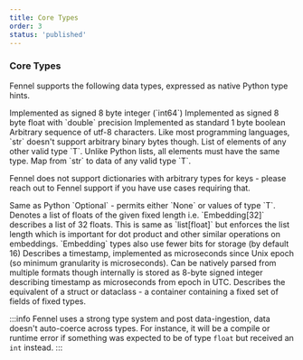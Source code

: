 ```yaml
---
title: Core Types
order: 3
status: 'published'
---
```


### Core Types
Fennel supports the following data types, expressed as native Python type hints.

<Expandable type="int">
Implemented as signed 8 byte integer (`int64`)
</Expandable>

<Expandable type="float">
Implemented as signed 8 byte float with `double` precision
</Expandable>

<Expandable type="bool">
Implemented as standard 1 byte boolean
</Expandable>

<Expandable type="str">
Arbitrary sequence of utf-8 characters. Like most programming languages, `str` 
doesn't support arbitrary binary bytes though.
</Expandable>

<Expandable type="List[T]">
List of elements of any other valid type `T`. Unlike Python lists, all elements 
must have the same type.
</Expandable>

<Expandable type="dict[T]">
Map from `str` to data of any valid type `T`. 

Fennel does not support dictionaries with arbitrary types for keys - please 
reach out to Fennel support if you have use cases requiring that.
</Expandable>

<Expandable type="Optional[T]">
Same as Python `Optional` - permits either `None` or values of type `T`. 
</Expandable>

<Expandable type="Embedding[int]">
Denotes a list of floats of the given fixed length i.e. `Embedding[32]` 
describes a list of 32 floats. This is same as `list[float]` but enforces the 
list length which is important for dot product and other similar operations on 
embeddings. `Embedding` types also use fewer bits for storage (by default 16)
</Expandable>

<Expandable type="datetime">
Describes a timestamp, implemented as microseconds since Unix epoch (so minimum 
granularity is microseconds). Can be natively parsed from multiple formats though
internally is stored as 8-byte signed integer describing timestamp as microseconds
from epoch in UTC.
</Expandable>

<Expandable type="struct {k1: T1, k2: T2, ...}">
Describes the equivalent of a struct or dataclass - a container containing a 
fixed set of fields of fixed types.
</Expandable>

:::info
Fennel uses a strong type system and post data-ingestion, data doesn't auto-coerce
across types. For instance, it will be a compile or runtime error if something 
was expected to be of type `float` but received an `int` instead.
:::

<pre snippet="api-reference/data-types#struct_type" />  


